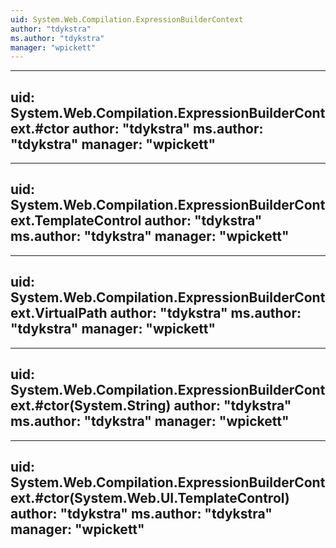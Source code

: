 ```yaml
---
uid: System.Web.Compilation.ExpressionBuilderContext
author: "tdykstra"
ms.author: "tdykstra"
manager: "wpickett"
---
```


---
uid: System.Web.Compilation.ExpressionBuilderContext.#ctor
author: "tdykstra"
ms.author: "tdykstra"
manager: "wpickett"
---

---
uid: System.Web.Compilation.ExpressionBuilderContext.TemplateControl
author: "tdykstra"
ms.author: "tdykstra"
manager: "wpickett"
---

---
uid: System.Web.Compilation.ExpressionBuilderContext.VirtualPath
author: "tdykstra"
ms.author: "tdykstra"
manager: "wpickett"
---

---
uid: System.Web.Compilation.ExpressionBuilderContext.#ctor(System.String)
author: "tdykstra"
ms.author: "tdykstra"
manager: "wpickett"
---

---
uid: System.Web.Compilation.ExpressionBuilderContext.#ctor(System.Web.UI.TemplateControl)
author: "tdykstra"
ms.author: "tdykstra"
manager: "wpickett"
---
